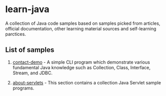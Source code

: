 # learn-java
A collection of Java code samples based on samples picked from articles, official documentation, other learning material sources and self-learning parctices.

## List of samples

  1. [contact-demo](https://github.com/WendySanarwanto/learn-java/tree/master/contacts-demo) - A simple CLI program which demonstrate various fundamental Java knowledge such as Collection, Class, Interface, Stream, and JDBC.

  2. [about-servlets](https://github.com/WendySanarwanto/learn-java/tree/master/about-servlets) - This section contains a collection Java Servlet sample programs.